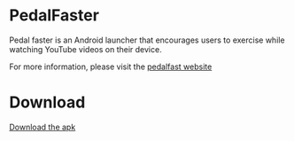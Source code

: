 # PedalFaster
Pedal faster is an Android launcher that encourages users to exercise while watching YouTube videos on their device.

For more information, please visit the [pedalfast website](https://sites.google.com/view/pedalfaster)

# Download
[Download the apk](app-release.apk)
